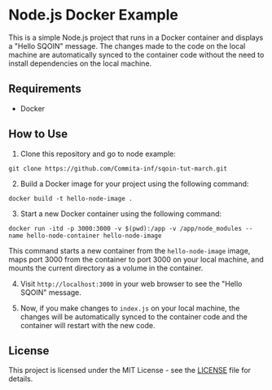 # Node.js Docker Example

This is a simple Node.js project that runs in a Docker container and displays a "Hello SQOIN" message. The changes made to the code on the local machine are automatically synced to the container code without the need to install dependencies on the local machine.

## Requirements

- Docker

## How to Use

1. Clone this repository and go to node example:

`git clone https://github.com/Commita-inf/sqoin-tut-march.git`

2. Build a Docker image for your project using the following command:

`docker build -t hello-node-image .`

3. Start a new Docker container using the following command:

`docker run -itd -p 3000:3000 -v $(pwd):/app -v /app/node_modules --name hello-node-container hello-node-image`

This command starts a new container from the `hello-node-image` image, maps port 3000 from the container to port 3000 on your local machine, and mounts the current directory as a volume in the container.

4. Visit `http://localhost:3000` in your web browser to see the "Hello SQOIN" message.

5. Now, if you make changes to `index.js` on your local machine, the changes will be automatically synced to the container code and the container will restart with the new code.

## License

This project is licensed under the MIT License - see the [LICENSE](LICENSE) file for details.

